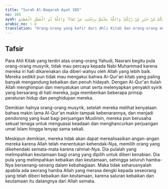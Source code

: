 ```yaml
---
title: "Surah Al-Baqarah Ayat 105"
no: 105
ayah: مَا يَوَدُّ الَّذِيْنَ كَفَرُوْا مِنْ اَهْلِ الْكِتٰبِ وَلَا الْمُشْرِكِيْنَ اَنْ يُّنَزَّلَ عَلَيْكُمْ مِّنْ خَيْرٍ مِّنْ رَّبِّكُمْ ۗ وَاللّٰهُ يَخْتَصُّ بِرَحْمَتِهٖ مَنْ يَّشَاۤءُ ۗ وَاللّٰهُ ذُو الْفَضْلِ الْعَظِيْمِ 
arabic_no: ١٠٥
translation: "Orang-orang yang kafir dari Ahli Kitab dan orang-orang musyrik tidak  menginginkan diturunkannya kepadamu suatu kebaikan dari Tuhanmu. Tetapi secara khusus Allah memberikan rahmat-Nya kepada orang yang Dia kehendaki. Dan Allah pemilik karunia yang besar."
---
```


## Tafsir

Para Ahli Kitab yang terdiri atas orang-orang Yahudi, Nasrani begitu pula orang-orang musyrik, tidak mau percaya kepada Nabi Muhammad karena mereka iri hati dikarenakan dia diberi wahyu oleh Allah yang lebih baik. Mereka sedikit pun tidak mau mengakui bahwa Al-Qur'an kitab yang paling banyak mengandung kebaikan dan penuh hidayah. Dengan Al-Qur'an itulah Allah menghimpun dan menyatukan umat serta melenyapkan penyakit syirik yang bersarang di hati mereka, juga memberikan beberapa prinsip peraturan hidup dan penghidupan mereka.

Demikian halnya orang-orang musyrik, setelah mereka melihat kenyataan bahwa makin lama Al-Qur'an makin tampak kebenarannya, dan menjadi pendorong yang kuat bagi perjuangan Muslimin, mereka pun berusaha sekuat tenaga untuk menguasai keadaan dan menghancurkan perjuangan umat Islam hingga lenyap sama sekali.

Meskipun demikian, mereka tidak akan dapat merealisasikan angan-angan mereka karena Allah telah menentukan kehendak-Nya, memilih orang yang dikehendaki semata-mata karena rahmat-Nya. Dia pulalah yang melimpahkan keutamaan bagi orang yang dipilih untuk diberi kenabian. Dia pula yang melimpahkan kebaikan dan keutamaan, sehingga seluruh hamba-Nya bersenang-senang dalam kebahagiaan. Maka tidak seharusnyalah apabila ada seorang hamba Allah yang merasa dengki kepada seseorang yang telah diberi kebaikan dan keutamaan, karena saluran kebaikan dan keutamaan itu datangnya dari Allah semata.